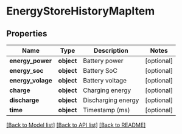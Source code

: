 # EnergyStoreHistoryMapItem

## Properties
Name | Type | Description | Notes
------------ | ------------- | ------------- | -------------
**energy_power** | **object** | Battery power | [optional] 
**energy_soc** | **object** | Battery SoC | [optional] 
**energy_volage** | **object** | Battery voltage | [optional] 
**charge** | **object** | Charging energy | [optional] 
**discharge** | **object** | Discharging energy | [optional] 
**time** | **object** | Timestamp (ms) | [optional] 

[[Back to Model list]](../README.md#documentation-for-models) [[Back to API list]](../README.md#documentation-for-api-endpoints) [[Back to README]](../README.md)

